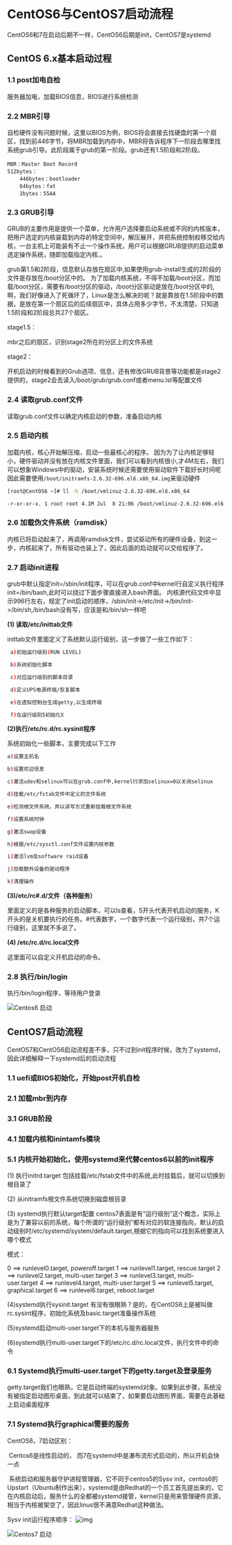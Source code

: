 

# CentOS6与CentOS7启动流程

CentOS6和7在启动后期不一样，CentOS6后期是init，CentOS7是systemd

## CentOS 6.x基本启动过程

### 1.1 post加电自检

服务器加电，加载BIOS信息，BIOS进行系统检测

### 2.2 MBR引导

自检硬件没有问题时候，这里以BIOS为例，BIOS将会直接去找硬盘的第一个扇区，找到前446字节，将MBR加载到内存中，MBR将告诉程序下一阶段去哪里找系统grub引导。此阶段属于grub的第一阶段。grub还有1.5阶段和2阶段。

```
MBR：Master Boot Record
512bytes：
    446bytes：bootloader
    64bytes：fat 
    2bytes：55AA 
```



### 2.3 GRUB引导

GRUB的主要作用是提供一个菜单，允许用户选择要启动系统或不同的内核版本，把用户选定的内核装载到内存的特定空间中，解压展开，并把系统控制权移交给内核，一台主机上可能装有不止一个操作系统，用户可以根据GRUB提供的启动菜单选定操作系统，随即加载指定内核.。

grub第1.5和2阶段，信息默认存放在扇区中,如果使用grub-install生成的2阶段的文件是存放在/boot分区中的。 
为了加载内核系统，不得不加载/boot分区，而加载/boot分区，需要有/boot分区的驱动，/boot分区驱动是放在/boot分区中的,啊，我们好像进入了死循环了，Linux是怎么解决的呢？就是靠放在1.5阶段中的数据，是放在第一个扇区后的后续扇区中，具体占用多少字节，不太清楚，只知道1.5阶段和2阶段总共27个扇区。

stage1.5：

mbr之后的扇区，识别stage2所在的分区上的文件系统

stage2：

开机启动的时候看到的Grub选项、信息，还有修改GRUB背景等功能都是stage2提供的，stage2会去读入/boot/grub/grub.conf或者menu.lst等配置文件

 

### 2.4 读取grub.conf文件

读取grub.conf文件以确定内核启动的参数，准备启动内核

 

### 2.5 启动内核

加载内核，核心开始解压缩，启动一些最核心的程序。 
因为为了让内核足够轻小，硬件驱动并没有放在内核文件里面，我们可以看到内核很小,才4M左右，我们可以想象Windows中的驱动，安装系统时候还需要使用驱动软件下载好长时间呢 
因此需要使用`/boot/initramfs-2.6.32-696.el6.x86_64.img`来驱动硬件

```bash
[root@CentOS6 ~]# ll -h /boot/vmlinuz-2.6.32-696.el6.x86_64

-r-xr-xr-x. 1 root root 4.1M Jul  8 21:06 /boot/vmlinuz-2.6.32-696.el6.x86_64
```

 

### 2.6 加载伪文件系统（ramdisk）

内核已将启动起来了，再调用ramdisk文件，尝试驱动所有的硬件设备，到这一步，内核起来了，所有驱动也装上了，因此后面的启动就可以交给程序了。

 

### 2.7 启动init进程

grub中默认指定init=/sbin/init程序，可以在grub.conf中kernel行自定义执行程序init=/bin/bash,此时可以绕过下面步骤直接进入bash界面。 
内核源代码文件中显示996行左右，规定了init启动的顺序，/sbin/init->/etc/init->/bin/init->/bin/sh,/bin/bash没有写，应该是和/bin/sh一样吧

 

 

**(1) 读取/etc/inittab文件**

inittab文件里面定义了系统默认运行级别，这一步做了一些工作如下：

```bash
 a)初始运行级别(RUN LEVEL)

 b)系统初始化脚本

 c)对应运行级别的脚本目录

 d)定义UPS电源终端/恢复脚本

 e)在虚拟控制台生成getty,以生成终端

 f)在运行级别5初始化X
```

 

**(2)执行/etc/rc.d/rc.sysinit程序**

系统初始化一些脚本，主要完成以下工作

 

```bash
a)设置主机名

b)设置欢迎信息

c)激活udev和selinux可以在grub.conf中,kernel行添加selinux=0以关闭selinux

d)挂载/etc/fstab文件中定义的文件系统

e)检测根文件系统，并以读写方式重新挂载根文件系统

f)设置系统时钟

g)激活swap设备

h)根据/etc/sysctl.conf文件设置内核参数

i)激活lvm及software raid设备

j)加载额外设备的驱动程序

k)清理操作
```

 

**(3)/etc/rc#.d/文件（各种服务）**

里面定义的是各种服务的启动脚本，可以ls查看，S开头代表开机启动的服务，K开头的是关机要执行的任务。#代表数字，一个数字代表一个运行级别，共7个运行级别，这里就不多说了。

 

**(4) /etc/rc.d/rc.local文件**

这里面可以自定义开机启动的命令。

 

### 2.8 执行/bin/login

执行/bin/login程序，等待用户登录



![Centos6 启动](E:\云笔记\Images\image-20200505184923931.png)

## CentOS7启动流程
CentOS7和CentOS6启动流程差不多，只不过到init程序时候，改为了systemd，因此详细解释一下systemd后的启动流程

### 1.1  uefi或BIOS初始化，开始post开机自检

### 2.1  加载mbr到内存

### 3.1  GRUB阶段

### 4.1  加载内核和inintamfs模块

### 5.1  内核开始初始化，使用systemd来代替centos6以前的init程序

(1) 执行initrd.target
包括挂载/etc/fstab文件中的系统,此时挂载后，就可以切换到根目录了

(2) 从initramfs根文件系统切换到磁盘根目录

(3) systemd执行默认target配置
centos7表面是有“运行级别”这个概念，实际上是为了兼容以前的系统，每个所谓的“运行级别”都有对应的软连接指向，默认的启动级别时/etc/systemd/system/default.target,根据它的指向可以找到系统要进入哪个模式

模式：

0 ==> runlevel0.target, poweroff.target
1 ==> runlevel1.target, rescue.target
2 ==> runlevel2.target, multi-user.target
3 ==> runlevel3.target, multi-user.target
4 ==> runlevel4.target, multi-user.target
5 ==> runlevel5.target, graphical.target
6 ==> runlevel6.target, reboot.target

(4)systemd执行sysinit.target
有没有很眼熟？是的，在CentOS6上是被叫做rc.sysint程序，初始化系统及basic.target准备操作系统

(5)systemd启动multi-user.target下的本机与服务器服务

(6)systemd执行multi-user.target下的/etc/rc.d/rc.local文件，执行文件中的命令

### 6.1  Systemd执行multi-user.target下的getty.target及登录服务

getty.target我们也眼熟，它是启动终端的systemd对象。如果到此步骤，系统没有被指定启动图形桌面，到此就可以结束了，如果要启动图形界面，需要在此基础上启动桌面程序

### 7.1  Systemd执行graphical需要的服务

CentOS6，7启动区别：

​	Centos6是线性启动的， 而7在systemd中是瀑布流形式启动的，所以开机会快一点

​	系统启动和服务器守护进程管理器，它不同于centos5的Sysv init，centos6的Upstart（Ubuntu制作出来），systemd是由Redhat的一个员工首先提出来的，它在内核启动后，服务什么的全都被systemd接管，kernel只是用来管理硬件资源，相当于内核被架空了，因此linus很不满意Redhat这种做法。

Sysv init运行程序顺序：
![img](https://img-blog.csdn.net/20170716221856408?watermark/2/text/aHR0cDovL2Jsb2cuY3Nkbi5uZXQvcXFfMjc3NTQ5ODM=/font/5a6L5L2T/fontsize/400/fill/I0JBQkFCMA==/dissolve/70/gravity/SouthEast)

![Centos7 启动](E:\云笔记\Images\image-20200505185641197.png)





